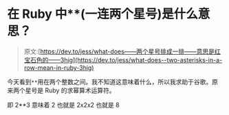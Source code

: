 # 在 Ruby 中**(一连两个星号)是什么意思？

> 原文:[https://dev.to/jess/what-does——两个星号排成一排——意思是红宝石色的——3hig](https://dev.to/jess/what-does--two-asterisks-in-a-row-mean-in-ruby-3hig)

今天看到`**`用在两个整数之间。我不知道这意味着什么，所以我求助于谷歌。原来两个星号是 Ruby 的求幂算术运算符。

即 2**3 意味着 2 也就是 2x2x2 也就是 8
